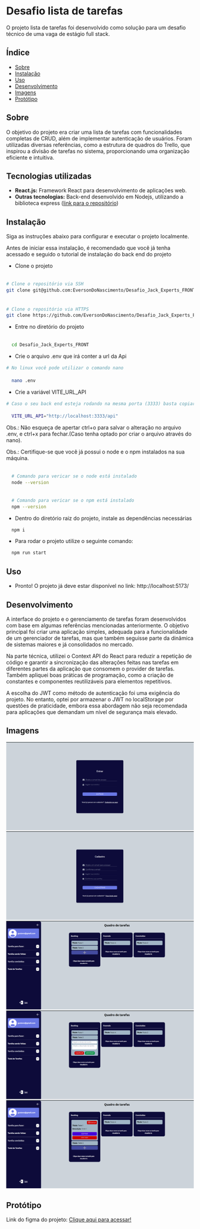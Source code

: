 # Desafio lista de tarefas

O projeto lista de tarefas foi desenvolvido como solução para um desafio técnico de uma vaga de estágio full stack.

## Índice

- [Sobre](#sobre)
- [Instalação](#instalação)
- [Uso](#uso)
- [Desenvolvimento](#desenvolvimento)
- [Imagens](#imagens)
- [Protótipo](#protótipo)

## Sobre

O objetivo do projeto era criar uma lista de tarefas com funcionalidades completas de CRUD, além de implementar autenticação de usuários. Foram utilizadas diversas referências, como a estrutura de quadros do Trello, que inspirou a divisão de tarefas no sistema, proporcionando uma organização eficiente e intuitiva.

## Tecnologias utilizadas

- **React.js:** Framework React para desenvolvimento de aplicações web.
- **Outras tecnologias:** Back-end desenvolvido em Nodejs, utilizando a biblioteca express ([link para o repositório](https://github.com/EversonDoNascimento/Desafio_Jack_Experts))

## Instalação

Siga as instruções abaixo para configurar e executar o projeto localmente.

Antes de iniciar essa instalação, é recomendado que você já tenha acessado e seguido o tutorial de instalação do back end do projeto

- Clone o projeto

```bash

# Clone o repositório via SSH
git clone git@github.com:EversonDoNascimento/Desafio_Jack_Experts_FRONT.git


# Clone o repositório via HTTPS
git clone https://github.com/EversonDoNascimento/Desafio_Jack_Experts_FRONT.git

```

- Entre no diretório do projeto

```bash

  cd Desafio_Jack_Experts_FRONT

```

- Crie o arquivo .env que irá conter a url da Api

```bash
# No linux você pode utilizar o comando nano

  nano .env

```

- Crie a variável VITE_URL_API

```bash
# Caso o seu back end esteja rodando na mesma porta (3333) basta copiar e colar:

  VITE_URL_API="http://localhost:3333/api"

```

Obs.: Não esqueça de apertar ctrl+o para salvar o alteração no arquivo .env, e ctrl+x para fechar.(Caso tenha optado por criar o arquivo através do nano).

Obs.: Certifique-se que você já possui o node e o npm instalados na sua máquina.

```bash

  # Comando para vericar se o node está instalado
  node --version

```

```bash

  # Comando para vericar se o npm está instalado
  npm --version

```

- Dentro do diretório raiz do projeto, instale as dependências necessárias

```bash
  npm i
```

- Para rodar o projeto utilize o seguinte comando:

```bash
  npm run start
```

## Uso

- Pronto! O projeto já deve estar disponível no link: http://localhost:5173/

## Desenvolvimento

A interface do projeto e o gerenciamento de tarefas foram desenvolvidos com base em algumas referências mencionadas anteriormente. O objetivo principal foi criar uma aplicação simples, adequada para a funcionalidade de um gerenciador de tarefas, mas que também seguisse parte da dinâmica de sistemas maiores e já consolidados no mercado.

Na parte técnica, utilizei o Context API do React para reduzir a repetição de código e garantir a sincronização das alterações feitas nas tarefas em diferentes partes da aplicação que consomem o provider de tarefas. Também apliquei boas práticas de programação, como a criação de constantes e componentes reutilizáveis para elementos repetitivos.

A escolha do JWT como método de autenticação foi uma exigência do projeto. No entanto, optei por armazenar o JWT no localStorage por questões de praticidade, embora essa abordagem não seja recomendada para aplicações que demandam um nível de segurança mais elevado.

## Imagens

![Login](./public/Images_Readme/Login.png)
![Register](./public/Images_Readme/Register.png)
![Home](./public/Images_Readme/Home.png)
![Add](./public/Images_Readme/Add.png)
![Edit](./public/Images_Readme/Edit.png)

## Protótipo

Link do figma do projeto: [Clique aqui para acessar!](https://www.figma.com/design/5sAYCdu76J3erVMLNz6IVG/Desafio-Jack-Expert?t=1SRZbf3UyWD9AKid-0)
